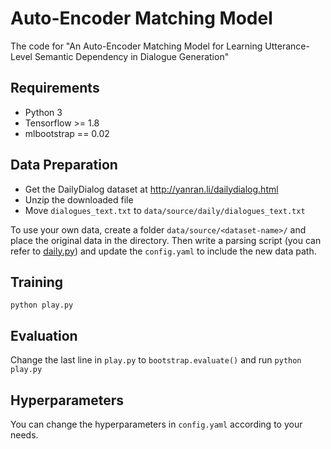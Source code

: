 # Auto-Encoder Matching Model

The code for "An Auto-Encoder Matching Model for Learning Utterance-Level Semantic Dependency in Dialogue Generation"

## Requirements

- Python 3
- Tensorflow >= 1.8
- mlbootstrap == 0.02

## Data Preparation

- Get the DailyDialog dataset at http://yanran.li/dailydialog.html
- Unzip the downloaded file
- Move `dialogues_text.txt` to `data/source/daily/dialogues_text.txt`

To use your own data, create a folder `data/source/<dataset-name>/` and place the original data in the directory.
Then write a parsing script (you can refer to [daily.py](./process/daily.py)) and update the `config.yaml` to include the new data path.

## Training

`python play.py`

## Evaluation

Change the last line in `play.py` to `bootstrap.evaluate()` and run `python play.py`

## Hyperparameters

You can change the hyperparameters in `config.yaml` according to your needs.